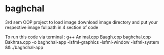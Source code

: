 # baghchal
3rd sem OOP project
to load image download image directory and put your respective image fullpath in 4 section of code 


To run this code via terminal : g++ Animal.cpp Baagh.cpp baghchal.cpp Bakhraa.cpp -o baghchal-app -lsfml-graphics -lsfml-window -lsfml-system && ./baghchal-app
